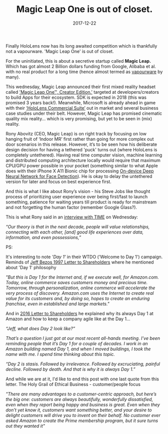 ﻿---
layout: post
title:  "Magic Leap One is out of closet."
desc: "Finally HoloLens now has its long awaited competition which is thankfully not a vapourware. 'Magic Leap One' is out of closet."
date:   2017-12-22
keywords: [MixReality, MachineLearning, ComputerVision]
categories: 
categories: [HTML]
icon: icon-html
---

Finally HoloLens now has its long awaited competition which is thankfully not a vapourware. 'Magic Leap One' is out of closet.

For the uninitiated, this is about a secretive startup called **Magic Leap.** Which has got almost 2 Billion dollars funding from Google, Alibaba et al. with no real product for a long time (hence almost termed as [vapourware][1] by many).

This wednesday, Magic Leap announced their first mixed reality headset called ['Magic Leap One™, Creator Edition.’][2] targeted at developers/creators to build Apps for their ecosystem. SDK is expected in 2018 (this was promised 3 years back!). Meanwhile, Microsoft is already ahead in game with their [‘HoloLens Commercial Suite’][3] out in market and several business case studies under their belt. However, Magic Leap has promised cinematic quality mix reality... which is very promising, but yet to be seen in (mix) reality.

Rony Abovitz (CEO, Magic Leap) is on right track by focusing on low hanging fruit of ‘Indoor MR’ first rather than going for more complex out door scenarios in this release. However, it’s to be seen how his deliberate design decision for having a tethered 'puck' turns out (where HoloLens is completely untethered). Having real time computer vision, machine learning and distributed computing architecture locally would require that maximum CPU/GPU power possible in your pocket (something similar to what Apple does with their iPhone X A11 Bionic chip for processing [On-device Deep Neural Network for Face Detection][5]). He is okay to delay the untethered version for later and focus on best experience first.

And this is what I like about Rony’s vision - his Steve Jobs like thought process of prioritizing user experience over being first/fast to launch something, patience for waiting years till product is ready for mainstream and not forgetting the human factor (remember Google Glass?).

This is what Rony said in an [interview with TIME][4] on Wednesday:

_“Our theory is that in the next decade, people will value relationships, connecting with each other, [and] good life experiences over data, information, and even possessions,”_ 

PS: 

It's interesting to note _'Day 1'_ in their  WTDO ('Welcome to Day 1') campaign. Reminds of [Jeff Bezos 1997 Letter to Shareholders][6] where he mentioned about 'Day 1' philosophy  

_"But this is Day 1 for the Internet and, if we execute well, for Amazon.com. Today, online commerce saves customers money and precious time. Tomorrow, through personalization, online commerce will accelerate the very process of discovery. Amazon.com uses the Internet to create real value for its customers and, by doing so, hopes to create an enduring franchise, even in established and large markets."_

And in [2016 Letter to Shareholders][7] he explained why its always Day 1 at Amazon and how to keep a company agile like at the Day 1...

_“Jeff, what does Day 2 look like?”_

_That’s a question I just got at our most recent all-hands meeting. I’ve been reminding people that it’s Day 1 for a couple of decades. I work in an Amazon building named Day 1, and when I moved buildings, I took the name with me. I spend time thinking about this topic._

_“Day 2 is stasis. Followed by irrelevance. Followed by excruciating, painful decline. Followed by death. And that is why it is always Day 1.”_

And while we are at it, I'd like to end this post with one last quote from this letter. The Holy Grail of Ethical Business - customer/people focus

_"There are many advantages to a customer-centric approach, but here’s the big one: customers are always beautifully, wonderfully dissatisfied, even when they report being happy and business is great. Even when they don’t yet know it, customers want something better, and your desire to delight customers will drive you to invent on their behalf. No customer ever asked Amazon to create the Prime membership program, but it sure turns out they wanted it"_



[1]: https://www.vanityfair.com/news/2017/10/magic-leap-raises-500-million
[2]: https://www.magicleap.com/stories/blog/a-small-reveal 
[3]: https://www.microsoft.com/en-us/hololens/commercial-overview 
[4]: http://time.com/5074834/magic-leap-one-rony-abovitz/ 
[5]: https://machinelearning.apple.com/2017/11/16/face-detection.html
[6]: https://drive.google.com/file/d/0BzVmPBUYS4gaYjZSRzRhVkU3MUk/view
[7]: https://www.amazon.com/p/feature/z6o9g6sysxur57t
